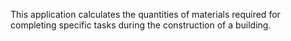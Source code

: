 This application calculates the quantities of materials required for completing specific tasks during the construction of a building.